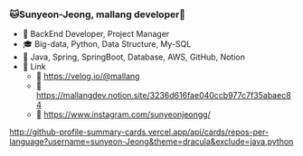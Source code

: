 ### 🐱Sunyeon-Jeong, mallang developer🐰
- 🎀 BackEnd Developer, Project Manager
- 🎓 Big-data, Python, Data Structure, My-SQL
- 🌈 Java, Spring, SpringBoot, Database, AWS, GitHub, Notion
- 🍋 Link
  - 📎 https://velog.io/@mallang
  - 📎 https://mallangdev.notion.site/3236d616fae040ccb977c7f35abaec84
  - 📎 https://www.instagram.com/sunyeonjeongg/

http://github-profile-summary-cards.vercel.app/api/cards/repos-per-language?username=sunyeon-Jeong&theme=dracula&exclude=java,python
